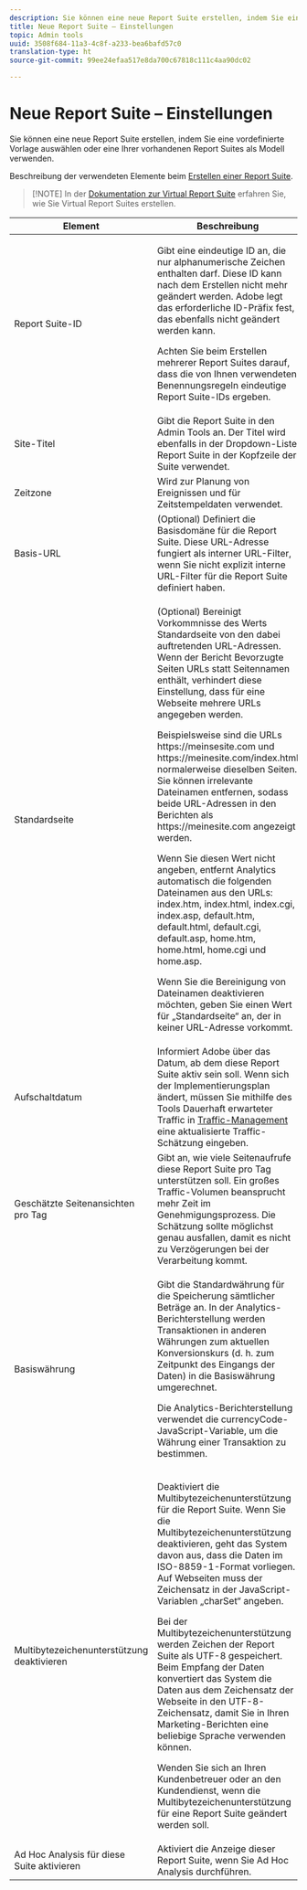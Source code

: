 ```yaml
---
description: Sie können eine neue Report Suite erstellen, indem Sie eine vordefinierte Vorlage auswählen oder eine Ihrer vorhandenen Report Suites als Modell verwenden.
title: Neue Report Suite – Einstellungen
topic: Admin tools
uuid: 3508f684-11a3-4c8f-a233-bea6bafd57c0
translation-type: ht
source-git-commit: 99ee24efaa517e8da700c67818c111c4aa90dc02

---
```



# Neue Report Suite – Einstellungen

Sie können eine neue Report Suite erstellen, indem Sie eine vordefinierte Vorlage auswählen oder eine Ihrer vorhandenen Report Suites als Modell verwenden.

Beschreibung der verwendeten Elemente beim [Erstellen einer Report Suite](/help/admin/c-manage-report-suites/c-new-report-suite/t-create-a-report-suite.md).

> [!NOTE] In der [Dokumentation zur Virtual Report Suite](/help/components/vrs/c-workflow-vrs/vrs-create.md) erfahren Sie, wie Sie Virtual Report Suites erstellen.

<table id="table_F739FBD8DB8D409E916F12F61C5953D0"> 
 <thead> 
  <tr> 
   <th colname="col1" class="entry"> Element </th> 
   <th colname="col2" class="entry"> Beschreibung </th> 
  </tr> 
 </thead>
 <tbody> 
  <tr> 
   <td colname="col1"> <span class="wintitle"> Report Suite-ID </span> </td> 
   <td colname="col2"> <p>Gibt eine eindeutige ID an, die nur alphanumerische Zeichen enthalten darf. Diese ID kann nach dem Erstellen nicht mehr geändert werden. Adobe legt das erforderliche ID-Präfix fest, das ebenfalls nicht geändert werden kann. </p> <p>Achten Sie beim Erstellen mehrerer Report Suites darauf, dass die von Ihnen verwendeten Benennungsregeln eindeutige Report Suite-IDs ergeben. </p> </td> 
  </tr> 
  <tr> 
   <td colname="col1"> <span class="wintitle"> Site-Titel</span> </td> 
   <td colname="col2">Gibt die Report Suite in den <span class="wintitle">Admin Tools</span> an. Der Titel wird ebenfalls in der Dropdown-Liste <span class="wintitle">Report Suite</span> in der Kopfzeile der Suite verwendet. </td> 
  </tr> 
  <tr> 
   <td colname="col1"> <span class="wintitle"> Zeitzone</span> </td> 
   <td colname="col2"> Wird zur Planung von Ereignissen und für Zeitstempeldaten verwendet. </td> 
  </tr> 
  <tr> 
   <td colname="col1"> <span class="wintitle"> Basis-URL</span> </td> 
   <td colname="col2"> (Optional) Definiert die Basisdomäne für die Report Suite. Diese URL-Adresse fungiert als interner URL-Filter, wenn Sie nicht explizit interne URL-Filter für die Report Suite definiert haben. </td> 
  </tr> 
  <tr> 
   <td colname="col1"> <span class="wintitle"> Standardseite</span> </td> 
   <td colname="col2"> <p>(Optional) Bereinigt Vorkommnisse des Werts <span class="wintitle">Standardseite</span> von den dabei auftretenden URL-Adressen. Wenn der Bericht <span class="wintitle">Bevorzugte Seiten</span> URLs statt Seitennamen enthält, verhindert diese Einstellung, dass für eine Webseite mehrere URLs angegeben werden. </p> <p>Beispielsweise sind die URLs <span class="filepath">https://meinsesite.com</span> und <span class="filepath">https://meinesite.com/index.html</span> normalerweise dieselben Seiten. Sie können irrelevante Dateinamen entfernen, sodass beide URL-Adressen in den Berichten als <span class="filepath">https://meinesite.com</span> angezeigt werden. </p> <p>Wenn Sie diesen Wert nicht angeben, entfernt Analytics automatisch die folgenden Dateinamen aus den URLs: <span class="filepath">index.htm</span>, <span class="filepath">index.html</span>, <span class="filepath">index.cgi</span>, <span class="filepath">index.asp</span>, <span class="filepath">default.htm</span>, <span class="filepath">default.html</span>, <span class="filepath">default.cgi</span>, <span class="filepath">default.asp</span>, <span class="filepath">home.htm</span>, <span class="filepath">home.html</span>, <span class="filepath">home.cgi</span> und <span class="filepath">home.asp</span>. </p> <p>Wenn Sie die Bereinigung von Dateinamen deaktivieren möchten, geben Sie einen Wert für „Standardseite“ an, der in keiner URL-Adresse vorkommt. </p> </td> 
  </tr> 
  <tr> 
   <td colname="col1"> <p>Aufschaltdatum </p> </td> 
   <td colname="col2">Informiert Adobe über das Datum, ab dem diese Report Suite aktiv sein soll. Wenn sich der Implementierungsplan ändert, müssen Sie mithilfe des Tools <span class="wintitle">Dauerhaft erwarteter Traffic</span> in <a href="/help/admin/c-traffic-management/traffic-management.md">Traffic-Management</a> eine aktualisierte Traffic-Schätzung eingeben. </td> 
  </tr> 
  <tr> 
   <td colname="col1"> <span class="wintitle"> Geschätzte Seitenansichten pro Tag</span> </td> 
   <td colname="col2"> Gibt an, wie viele Seitenaufrufe diese Report Suite pro Tag unterstützen soll. Ein großes Traffic-Volumen beansprucht mehr Zeit im Genehmigungsprozess. Die Schätzung sollte möglichst genau ausfallen, damit es nicht zu Verzögerungen bei der Verarbeitung kommt. </td> 
  </tr> 
  <tr> 
   <td colname="col1"> <span class="wintitle"> Basiswährung</span> </td> 
   <td colname="col2"> <p>Gibt die Standardwährung für die Speicherung sämtlicher Beträge an. In der Analytics-Berichterstellung werden Transaktionen in anderen Währungen zum aktuellen Konversionskurs (d. h. zum Zeitpunkt des Eingangs der Daten) in die Basiswährung umgerechnet. </p> <p> Die Analytics-Berichterstellung verwendet die <span class="varname"> currencyCode</span>-JavaScript-Variable, um die Währung einer Transaktion zu bestimmen. </p> </td> 
  </tr> 
  <tr> 
   <td colname="col1"> <span class="wintitle"> Multibytezeichenunterstützung deaktivieren </span> </td> 
   <td colname="col2"> <p>Deaktiviert die Multibytezeichenunterstützung für die Report Suite. Wenn Sie die Multibytezeichenunterstützung deaktivieren, geht das System davon aus, dass die Daten im ISO-8859-1-Format vorliegen. Auf Webseiten muss der Zeichensatz in der JavaScript-Variablen <span class="varname"> „charSet“</span> angeben. </p> <p>Bei der Multibytezeichenunterstützung werden Zeichen der Report Suite als UTF-8 gespeichert. Beim Empfang der Daten konvertiert das System die Daten aus dem Zeichensatz der Webseite in den UTF-8-Zeichensatz, damit Sie in Ihren Marketing-Berichten eine beliebige Sprache verwenden können. </p> <p>Wenden Sie sich an Ihren Kundenbetreuer oder an den Kundendienst, wenn die Multibytezeichenunterstützung für eine Report Suite geändert werden soll. </p> </td> 
  </tr> 
  <tr> 
   <td colname="col1"> <span class="wintitle"> Ad Hoc Analysis für diese Suite aktivieren</span> </td> 
   <td colname="col2"> Aktiviert die Anzeige dieser Report Suite, wenn Sie Ad Hoc Analysis durchführen. </td> 
  </tr> 
 </tbody> 
</table>


